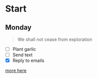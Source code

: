 # Start
## Monday
> We shall not cease from exploration
- [ ] Plant garlic
- [ ] Send text
- [x] Reply to emails

[more here](https://www.markdownguide.org/cheat-sheet/)
